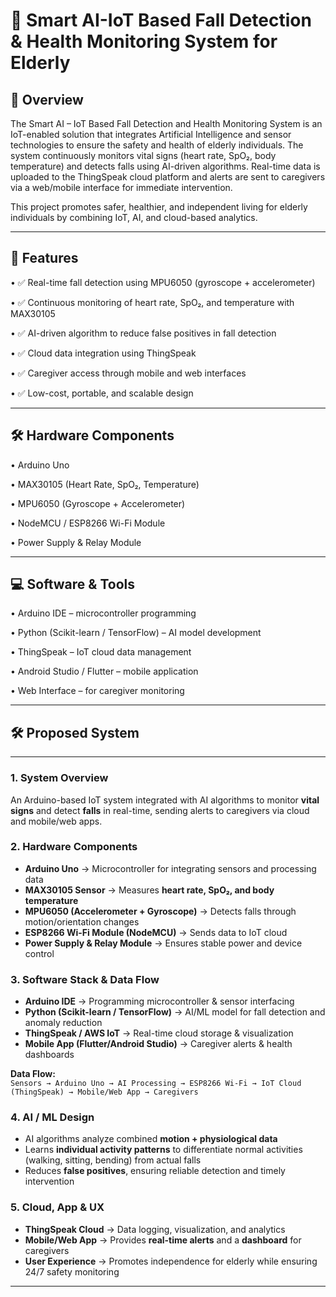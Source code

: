 # 🤖 Smart AI-IoT Based Fall Detection & Health Monitoring System for Elderly

📌 Overview
---
The Smart AI – IoT Based Fall Detection and Health Monitoring System is an IoT-enabled solution that integrates Artificial Intelligence and sensor technologies to ensure the safety and health of elderly individuals. The system continuously monitors vital signs (heart rate, SpO₂, body temperature) and detects falls using AI-driven algorithms. Real-time data is uploaded to the ThingSpeak cloud platform and alerts are sent to caregivers via a web/mobile interface for immediate intervention.

This project promotes safer, healthier, and independent living for elderly individuals by combining IoT, AI, and cloud-based analytics.

---

🎯 Features
---
• ✅ Real-time fall detection using MPU6050 (gyroscope + accelerometer)

• ✅ Continuous monitoring of heart rate, SpO₂, and temperature with MAX30105

• ✅ AI-driven algorithm to reduce false positives in fall detection

• ✅ Cloud data integration using ThingSpeak

• ✅ Caregiver access through mobile and web interfaces

• ✅ Low-cost, portable, and scalable design

---

🛠️ Hardware Components
---
• Arduino Uno

• MAX30105 (Heart Rate, SpO₂, Temperature)

• MPU6050 (Gyroscope + Accelerometer)

• NodeMCU / ESP8266 Wi-Fi Module

• Power Supply & Relay Module

---

💻 Software & Tools
---
• Arduino IDE – microcontroller programming

• Python (Scikit-learn / TensorFlow) – AI model development

• ThingSpeak – IoT cloud data management

• Android Studio / Flutter – mobile application

• Web Interface – for caregiver monitoring

---

## 🛠️ Proposed System
---

### 1. System Overview
An Arduino-based IoT system integrated with AI algorithms to monitor **vital signs** and detect **falls** in real-time, sending alerts to caregivers via cloud and mobile/web apps.

### 2. Hardware Components
- **Arduino Uno** → Microcontroller for integrating sensors and processing data  
- **MAX30105 Sensor** → Measures **heart rate, SpO₂, and body temperature**  
- **MPU6050 (Accelerometer + Gyroscope)** → Detects falls through motion/orientation changes  
- **ESP8266 Wi-Fi Module (NodeMCU)** → Sends data to IoT cloud  
- **Power Supply & Relay Module** → Ensures stable power and device control  

### 3. Software Stack & Data Flow
- **Arduino IDE** → Programming microcontroller & sensor interfacing  
- **Python (Scikit-learn / TensorFlow)** → AI/ML model for fall detection and anomaly reduction  
- **ThingSpeak / AWS IoT** → Real-time cloud storage & visualization  
- **Mobile App (Flutter/Android Studio)** → Caregiver alerts & health dashboards  

**Data Flow:**  
`Sensors → Arduino Uno → AI Processing → ESP8266 Wi-Fi → IoT Cloud (ThingSpeak) → Mobile/Web App → Caregivers`

### 4. AI / ML Design
- AI algorithms analyze combined **motion + physiological data**  
- Learns **individual activity patterns** to differentiate normal activities (walking, sitting, bending) from actual falls  
- Reduces **false positives**, ensuring reliable detection and timely intervention  

### 5. Cloud, App & UX
- **ThingSpeak Cloud** → Data logging, visualization, and analytics  
- **Mobile/Web App** → Provides **real-time alerts** and a **dashboard** for caregivers  
- **User Experience** → Promotes independence for elderly while ensuring 24/7 safety monitoring  

---
